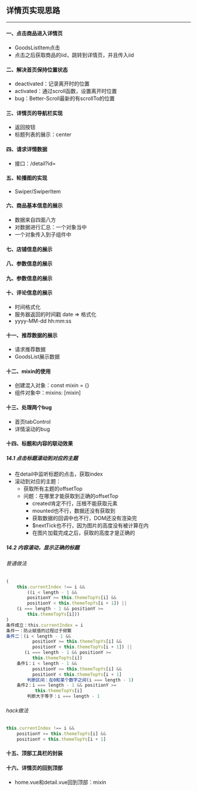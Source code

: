 ## 详情页实现思路

***

#### 一、点击商品进入详情页

- GoodsListItem点击
- 点击之后获取商品的iid，跳转到详情页，并且传入iid

#### 二、解决首页保持位置状态

- deactivated：记录离开时的位置
- activated：通过scroll函数，设置离开时位置
- bug：Better-Scroll最新的有scrollTo的位置

#### 三、详情页的导航栏实现

- 返回按钮
- 标题列表的展示：center

#### 四、请求详情数据

- 接口：/detail?id=

#### 五、轮播图的实现

- Swiper/SwiperItem

#### 六、商品基本信息的展示

- 数据来自四面八方
- 对数据进行汇总：一个对象当中
- 一个对象传入到子组件中

#### 七、店铺信息的展示

#### 八、参数信息的展示

#### 九、参数信息的展示

#### 十、评论信息的展示

- 时间格式化
- 服务器返回的时间戳 date => 格式化
- yyyy-MM-dd hh:mm:ss

#### 十一、推荐数据的展示

- 请求推荐数据
- GoodsList展示数据

#### 十二、mixin的使用

- 创建混入对象：const mixin = {}
- 组件对象中：mixins: [mixin]

#### 十三、处理两个bug

- 首页tabControl
- 详情滚动的bug

#### 十四、标题和内容的联动效果

##### 14.1 点击标题滚动到对应的主题

- 在detail中监听标题的点击，获取index
- 滚动到对应的主题：
  - 获取所有主题的offsetTop
  - 问题：在哪里才能获取到正确的offsetTop
    - created肯定不行，压根不能获取元素
    - mounted也不行，数据还没有获取到
    - 获取数据的回调中也不行，DOM还没有渲染完
    - $nextTick也不行，因为图片的高度没有被计算在内
    - 在图片加载完成之后，获取的高度才是正确的

##### 14.2 内容滚动，显示正确的标题

###### 普通做法

```js
(
    this.currentIndex !== i &&
		((i < length - 1 &&
		positionY >= this.themeTopYs[i] &&
		positionY < this.themeTopYs[i + 1]) ||
	(i === length - 1 && positionY >=       
     	this.themeTopYs[i]))
)
条件成立：this.currentIndex = i
条件一：防止赋值的过程过于频繁
条件二：(i < length - 1 &&
		  positionY >= this.themeTopYs[i] &&
		  positionY < this.themeTopYs[i + 1]) ||
	   (i === length - 1 && positionY >=       
     	  this.themeTopYs[i])
	条件1：i < length - 1 &&
		  positionY >= this.themeTopYs[i] &&
		  positionY < this.themeTopYs[i + 1]
		判断区间：在0和某个数字之间(i === length - 1)
	条件2：i === length - 1 && positionY >=       
     	   this.themeTopYs[i]
		判断大于等于：i === length - 1
```

###### hack做法

```js
this.currentIndex !== i &&
	positionY >= this.themeTopYs[i] &&
	positionY < this.themeTopYs[i + 1]
```

#### 十五、顶部工具栏的封装

#### 十六、详情页的回到顶部

- home.vue和detail.vue回到顶部：mixin

